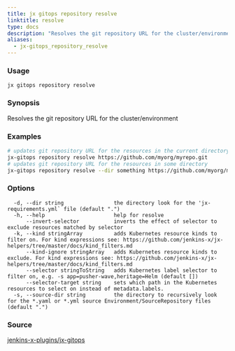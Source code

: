 ```yaml
---
title: jx gitops repository resolve
linktitle: resolve
type: docs
description: "Resolves the git repository URL for the cluster/environment"
aliases:
  - jx-gitops_repository_resolve
---
```


### Usage

```
jx gitops repository resolve
```

### Synopsis

Resolves the git repository URL for the cluster/environment

### Examples

  ```bash
  # updates git repository URL for the resources in the current directory
  jx-gitops repository resolve https://github.com/myorg/myrepo.git
  # updates git repository URL for the resources in some directory
  jx-gitops repository resolve --dir something https://github.com/myorg/myrepo.git

  ```
### Options

```
  -d, --dir string                the directory look for the 'jx-requirements.yml` file (default ".")
  -h, --help                      help for resolve
      --invert-selector           inverts the effect of selector to exclude resources matched by selector
  -k, --kind stringArray          adds Kubernetes resource kinds to filter on. For kind expressions see: https://github.com/jenkins-x/jx-helpers/tree/master/docs/kind_filters.md
      --kind-ignore stringArray   adds Kubernetes resource kinds to exclude. For kind expressions see: https://github.com/jenkins-x/jx-helpers/tree/master/docs/kind_filters.md
      --selector stringToString   adds Kubernetes label selector to filter on, e.g. -s app=pusher-wave,heritage=Helm (default [])
      --selector-target string    sets which path in the Kubernetes resources to select on instead of metadata.labels.
  -s, --source-dir string         the directory to recursively look for the *.yaml or *.yml source Environment/SourceRepository files (default ".")
```



### Source

[jenkins-x-plugins/jx-gitops](https://github.com/jenkins-x-plugins/jx-gitops)
